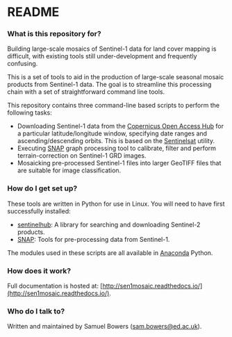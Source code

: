 # README #

### What is this repository for? ###

Building large-scale mosaics of Sentinel-1 data for land cover mapping is difficult, with existing tools still under-development and frequently confusing.

This is a set of tools to aid in the production of large-scale seasonal mosaic products from Sentinel-1 data. The goal is to streamline this processing chain with a set of straightforward command line tools.

This repository contains three command-line based scripts to perform the following tasks:


* Downloading Sentinel-1 data from the [Copernicus Open Access Hub](https://scihub.copernicus.eu/) for a particular latitude/longitude window, specifying date ranges and ascending/descending orbits. This is based on the [Sentinelsat](https://github.com/sentinelsat/sentinelsat) utility.
* Executing [SNAP](http://step.esa.int/main/toolboxes/snap/) graph processing tool to calibrate, filter and perform terrain-correction on Sentinel-1 GRD images.
* Mosaicking pre-processed Sentinel-1 files into larger GeoTIFF files that are suitable for image classification.

### How do I get set up? ###

These tools are written in Python for use in Linux. You will need to have first successfully installed:

* [sentinelhub](https://github.com/sinergise/sentinelhub): A library for searching and downloading Sentinel-2 products.
* [SNAP](http://step.esa.int/main/toolboxes/snap/): Tools for pre-processing data from Sentinel-1.

The modules used in these scripts are all available in [Anaconda](https://www.anaconda.com/download/) Python.

### How does it work? ###

Full documentation is hosted at: [http://sen1mosaic.readthedocs.io/](http://sen1mosaic.readthedocs.io/).

### Who do I talk to? ###

Written and maintained by Samuel Bowers ([sam.bowers@ed.ac.uk](mailto:sam.bowers@ed.ac.uk)).
